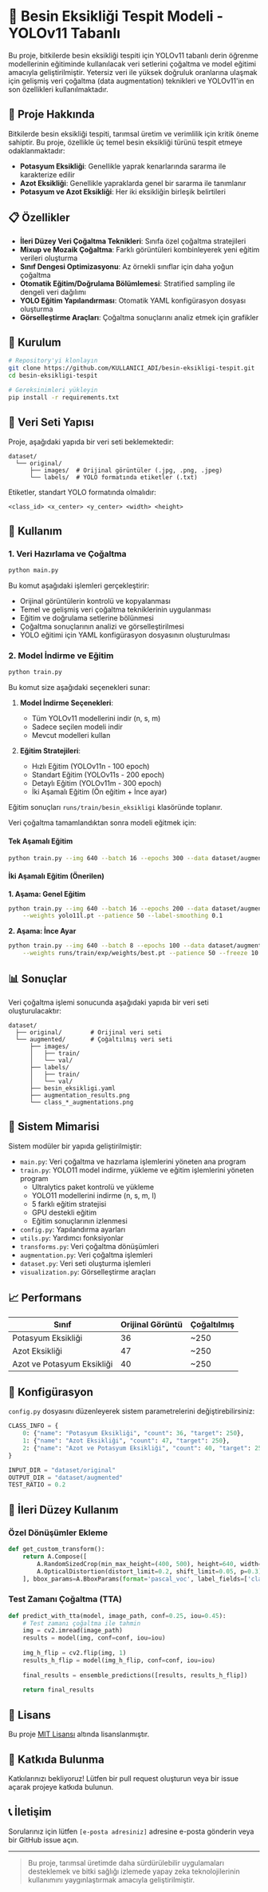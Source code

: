 
# 🌿 Besin Eksikliği Tespit Modeli - YOLOv11 Tabanlı

Bu proje, bitkilerde besin eksikliği tespiti için YOLOv11 tabanlı derin öğrenme modellerinin eğitiminde kullanılacak veri setlerini çoğaltma ve model eğitimi amacıyla geliştirilmiştir. Yetersiz veri ile yüksek doğruluk oranlarına ulaşmak için gelişmiş veri çoğaltma (data augmentation) teknikleri ve YOLOv11'in en son özellikleri kullanılmaktadır.

## 📌 Proje Hakkında

Bitkilerde besin eksikliği tespiti, tarımsal üretim ve verimlilik için kritik öneme sahiptir. Bu proje, özellikle üç temel besin eksikliği türünü tespit etmeye odaklanmaktadır:

- **Potasyum Eksikliği**: Genellikle yaprak kenarlarında sararma ile karakterize edilir  
- **Azot Eksikliği**: Genellikle yapraklarda genel bir sararma ile tanımlanır  
- **Potasyum ve Azot Eksikliği**: Her iki eksikliğin birleşik belirtileri

## 📋 Özellikler

- **İleri Düzey Veri Çoğaltma Teknikleri**: Sınıfa özel çoğaltma stratejileri  
- **Mixup ve Mozaik Çoğaltma**: Farklı görüntüleri kombinleyerek yeni eğitim verileri oluşturma  
- **Sınıf Dengesi Optimizasyonu**: Az örnekli sınıflar için daha yoğun çoğaltma  
- **Otomatik Eğitim/Doğrulama Bölümlemesi**: Stratified sampling ile dengeli veri dağılımı  
- **YOLO Eğitim Yapılandırması**: Otomatik YAML konfigürasyon dosyası oluşturma  
- **Görselleştirme Araçları**: Çoğaltma sonuçlarını analiz etmek için grafikler

## 🔧 Kurulum

```bash
# Repository'yi klonlayın
git clone https://github.com/KULLANICI_ADI/besin-eksikligi-tespit.git
cd besin-eksikligi-tespit

# Gereksinimleri yükleyin
pip install -r requirements.txt
```

## 📁 Veri Seti Yapısı

Proje, aşağıdaki yapıda bir veri seti beklemektedir:

```
dataset/
  └── original/
      ├── images/  # Orijinal görüntüler (.jpg, .png, .jpeg)
      └── labels/  # YOLO formatında etiketler (.txt)
```

Etiketler, standart YOLO formatında olmalıdır:

```
<class_id> <x_center> <y_center> <width> <height>
```

## 🚀 Kullanım

### 1. Veri Hazırlama ve Çoğaltma

```bash
python main.py
```

Bu komut aşağıdaki işlemleri gerçekleştirir:

- Orijinal görüntülerin kontrolü ve kopyalanması  
- Temel ve gelişmiş veri çoğaltma tekniklerinin uygulanması  
- Eğitim ve doğrulama setlerine bölünmesi  
- Çoğaltma sonuçlarının analizi ve görselleştirilmesi  
- YOLO eğitimi için YAML konfigürasyon dosyasının oluşturulması  

### 2. Model İndirme ve Eğitim

```bash
python train.py
```

Bu komut size aşağıdaki seçenekleri sunar:

1. **Model İndirme Seçenekleri**:
   - Tüm YOLOv11 modellerini indir (n, s, m)
   - Sadece seçilen modeli indir
   - Mevcut modelleri kullan

2. **Eğitim Stratejileri**:
   - Hızlı Eğitim (YOLOv11n - 100 epoch)
   - Standart Eğitim (YOLOv11s - 200 epoch)
   - Detaylı Eğitim (YOLOv11m - 300 epoch)
   - İki Aşamalı Eğitim (Ön eğitim + İnce ayar)

Eğitim sonuçları `runs/train/besin_eksikligi` klasöründe toplanır.

Veri çoğaltma tamamlandıktan sonra modeli eğitmek için:

#### Tek Aşamalı Eğitim

```bash
python train.py --img 640 --batch 16 --epochs 300 --data dataset/augmented/besin_eksikligi.yaml --weights yolo11l.pt
```

#### İki Aşamalı Eğitim (Önerilen)

**1. Aşama: Genel Eğitim**

```bash
python train.py --img 640 --batch 16 --epochs 200 --data dataset/augmented/besin_eksikligi.yaml \
    --weights yolo11l.pt --patience 50 --label-smoothing 0.1
```

**2. Aşama: İnce Ayar**

```bash
python train.py --img 640 --batch 8 --epochs 100 --data dataset/augmented/besin_eksikligi.yaml \
    --weights runs/train/exp/weights/best.pt --patience 50 --freeze 10 --lr0 0.0001
```

## 📊 Sonuçlar

Veri çoğaltma işlemi sonucunda aşağıdaki yapıda bir veri seti oluşturulacaktır:

```
dataset/
  ├── original/        # Orijinal veri seti
  └── augmented/       # Çoğaltılmış veri seti
      ├── images/
      │   ├── train/
      │   └── val/
      ├── labels/
      │   ├── train/
      │   └── val/
      ├── besin_eksikligi.yaml
      ├── augmentation_results.png
      └── class_*_augmentations.png
```

## 🧱 Sistem Mimarisi

Sistem modüler bir yapıda geliştirilmiştir:

- `main.py`: Veri çoğaltma ve hazırlama işlemlerini yöneten ana program
- `train.py`: YOLO11 model indirme, yükleme ve eğitim işlemlerini yöneten program
  * Ultralytics paket kontrolü ve yükleme
  * YOLO11 modellerini indirme (n, s, m, l)
  * 5 farklı eğitim stratejisi
  * GPU destekli eğitim
  * Eğitim sonuçlarının izlenmesi
- `config.py`: Yapılandırma ayarları  
- `utils.py`: Yardımcı fonksiyonlar  
- `transforms.py`: Veri çoğaltma dönüşümleri  
- `augmentation.py`: Veri çoğaltma işlemleri  
- `dataset.py`: Veri seti oluşturma işlemleri  
- `visualization.py`: Görselleştirme araçları  

## 📈 Performans

| Sınıf                        | Orijinal Görüntü | Çoğaltılmış |
|-----------------------------|------------------|-------------|
| Potasyum Eksikliği          | 36               | ~250        |
| Azot Eksikliği              | 47               | ~250        |
| Azot ve Potasyum Eksikliği | 40               | ~250        |

## 📝 Konfigürasyon

`config.py` dosyasını düzenleyerek sistem parametrelerini değiştirebilirsiniz:

```python
CLASS_INFO = {
    0: {"name": "Potasyum Eksikliği", "count": 36, "target": 250},
    1: {"name": "Azot Eksikliği", "count": 47, "target": 250},
    2: {"name": "Azot ve Potasyum Eksikliği", "count": 40, "target": 250}
}

INPUT_DIR = "dataset/original"
OUTPUT_DIR = "dataset/augmented"
TEST_RATIO = 0.2
```

## 🔮 İleri Düzey Kullanım

### Özel Dönüşümler Ekleme

```python
def get_custom_transform():
    return A.Compose([
        A.RandomSizedCrop(min_max_height=(400, 500), height=640, width=640, p=0.5),
        A.OpticalDistortion(distort_limit=0.2, shift_limit=0.05, p=0.3),
    ], bbox_params=A.BboxParams(format='pascal_voc', label_fields=['class_labels']))
```

### Test Zamanı Çoğaltma (TTA)

```python
def predict_with_tta(model, image_path, conf=0.25, iou=0.45):
    # Test zamanı çoğaltma ile tahmin
    img = cv2.imread(image_path)
    results = model(img, conf=conf, iou=iou)
    
    img_h_flip = cv2.flip(img, 1)
    results_h_flip = model(img_h_flip, conf=conf, iou=iou)
    
    final_results = ensemble_predictions([results, results_h_flip])
    
    return final_results
```

## 📄 Lisans

Bu proje [MIT Lisansı](LICENSE) altında lisanslanmıştır.

## 👥 Katkıda Bulunma

Katkılarınızı bekliyoruz! Lütfen bir pull request oluşturun veya bir issue açarak projeye katkıda bulunun.

## 📞 İletişim

Sorularınız için lütfen `[e-posta adresiniz]` adresine e-posta gönderin veya bir GitHub issue açın.

---

> Bu proje, tarımsal üretimde daha sürdürülebilir uygulamaları desteklemek ve bitki sağlığı izlemede yapay zeka teknolojilerinin kullanımını yaygınlaştırmak amacıyla geliştirilmiştir.
